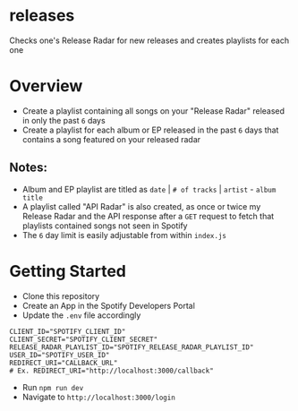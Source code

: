 # releases

Checks one's Release Radar for new releases and creates playlists for each one

# Overview

- Create a playlist containing all songs on your "Release Radar" released in only the past `6` days
- Create a playlist for each album or EP released in the past `6` days that contains a song featured on your released radar

## Notes:

- Album and EP playlist are titled as `date` | `# of tracks` | `artist` - `album title`
- A playlist called "API Radar" is also created, as once or twice my Release Radar and the API response after a `GET` request to fetch that playlists contained songs not seen in Spotify 
- The `6` day limit is easily adjustable from within `index.js`

# Getting Started

- Clone this repository
- Create an App in the Spotify Developers Portal
- Update the `.env` file accordingly

```
CLIENT_ID="SPOTIFY_CLIENT_ID"
CLIENT_SECRET="SPOTIFY_CLIENT_SECRET"
RELEASE_RADAR_PLAYLIST_ID="SPOTIFY_RELEASE_RADAR_PLAYLIST_ID"
USER_ID="SPOTIFY_USER_ID"
REDIRECT_URI="CALLBACK_URL"
# Ex. REDIRECT_URI="http://localhost:3000/callback"
```

- Run `npm run dev`
- Navigate to `http://localhost:3000/login`
